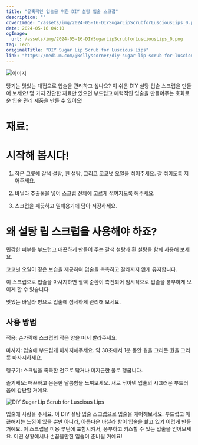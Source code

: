 ```yaml
---
title: "유혹적인 입술을 위한 DIY 설탕 입술 스크럽"
description: ""
coverImage: "/assets/img/2024-05-16-DIYSugarLipScrubforLusciousLips_0.png"
date: 2024-05-16 04:10
ogImage: 
  url: /assets/img/2024-05-16-DIYSugarLipScrubforLusciousLips_0.png
tag: Tech
originalTitle: "DIY Sugar Lip Scrub for Luscious Lips"
link: "https://medium.com/@kellyscorner/diy-sugar-lip-scrub-for-luscious-lips-a49cc3e28186"
---
```



![이미지](/assets/img/2024-05-16-DIYSugarLipScrubforLusciousLips_0.png)

당기는 맛있는 대접으로 입술을 관리하고 싶나요? 이 쉬운 DIY 설탕 입술 스크럽을 만들어 보세요! 몇 가지 간단한 재료만 있으면 부드럽고 매력적인 입술을 만들어주는 호화로운 입술 관리 제품을 만들 수 있어요!

# 재료:

# 시작해 봅시다!



1. 작은 그릇에 갈색 설탕, 흰 설탕, 그리고 코코넛 오일을 섞어주세요. 잘 섞이도록 저어주세요.

2. 바닐라 추출물을 넣어 스크럽 전체에 고르게 섞여지도록 해주세요.

3. 스크럽을 깨끗하고 밀폐용기에 담아 저장하세요.

# 왜 설탕 립 스크럽을 사용해야 하죠?



민감한 피부를 부드럽고 매끈하게 만들어 주는 갈색 설탕과 흰 설탕을 함께 사용해 보세요.

코코넛 오일이 깊은 보습을 제공하여 입술을 촉촉하고 갈라지지 않게 유지합니다.

이 스크럽으로 입술을 마사지하면 혈액 순환이 촉진되어 임시적으로 입술을 풍부하게 보이게 할 수 있습니다.

맛있는 바닐라 향으로 입술에 섬세하게 관리해 보세요.



## 사용 방법

적용: 손가락에 스크럽의 작은 양을 떠서 발라주세요.

마사지: 입술에 부드럽게 마사지해주세요. 약 30초에서 1분 동안 원을 그리듯 원을 그리듯 마사지하세요.

헹구기: 스크럽을 촉촉한 천으로 닦거나 미지근한 물로 헹굽니다.



즐기세요: 매끈하고 은은한 달콤함을 느껴보세요. 새로 닦아낸 입술의 시끄러운 부드러움에 감탄할 거예요.

![DIY Sugar Lip Scrub for Luscious Lips](/assets/img/2024-05-16-DIYSugarLipScrubforLusciousLips_1.png)

입술에 사랑을 주세요. 이 DIY 설탕 입술 스크럽으로 입술을 케어해보세요. 부드럽고 매끈해지는 느낌이 있을 뿐만 아니라, 아름다운 바닐라 향이 입술을 핥고 있기 어렵게 만들 거예요. 이 스크럽을 미용 루틴에 포함시켜서, 풍부하고 키스할 수 있는 입술을 얻어보세요. 어떤 상황에서나 손꼽을만한 입술이 준비될 거예요!